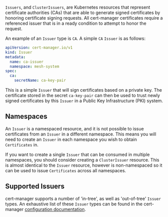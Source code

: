 `Issuers`, and `ClusterIssuers`, are Kubernetes resources that represent
certificate authorities (CAs) that are able to generate signed certificates by
honoring certificate signing requests. All cert-manager certificates require a
referenced issuer that is in a ready condition to attempt to honor the request.

An example of an `Issuer` type is `CA`. A simple `CA` `Issuer` is as follows:

```yaml
apiVersion: cert-manager.io/v1
kind: Issuer
metadata:
  name: ca-issuer
  namespace: mesh-system
spec:
  ca:
    secretName: ca-key-pair
```

This is a simple `Issuer` that will sign certificates based on a private key.
The certificate stored in the secret `ca-key-pair` can then be used to trust
newly signed certificates by this `Issuer` in a Public Key Infrastructure (PKI)
system.

## Namespaces

An `Issuer` is a namespaced resource, and it is not possible to issue
certificates from an `Issuer` in a different namespace. This means you will need
to create an `Issuer` in each namespace you wish to obtain `Certificates` in.

If you want to create a single `Issuer` that can be consumed in multiple
namespaces, you should consider creating a `ClusterIssuer` resource. This is
almost identical to the `Issuer` resource, however is non-namespaced so it can
be used to issue `Certificates` across all namespaces.

## Supported Issuers

cert-manager supports a number of 'in-tree', as well as 'out-of-tree' `Issuer`
types. An exhaustive list of these `Issuer` types can be found in the
cert-manager [configuration documentation](../../configuration/).

